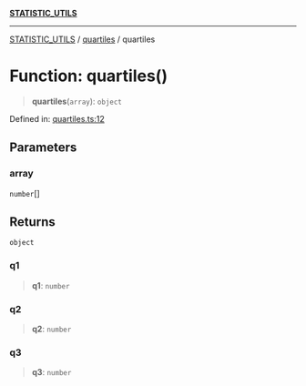 [**STATISTIC_UTILS**](../../README.md)

***

[STATISTIC_UTILS](../../README.md) / [quartiles](../README.md) / quartiles

# Function: quartiles()

> **quartiles**(`array`): `object`

Defined in: [quartiles.ts:12](https://github.com/dailker/everyutil/blob/26e2bb73429918cf0d08899e9efd90b82a42c92e/src/statistic/quartiles.ts#L12)

## Parameters

### array

`number`[]

## Returns

`object`

### q1

> **q1**: `number`

### q2

> **q2**: `number`

### q3

> **q3**: `number`
